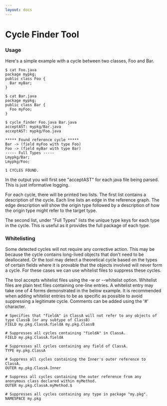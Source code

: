 ```yaml
---
layout: docs
---
```


# Cycle Finder Tool

### Usage

Here's a simple example with a cycle between two classes, Foo and Bar.

```
$ cat Foo.java
package mypkg;
public class Foo {
  Bar myBar;
}

$ cat Bar.java
package mypkg;
public class Bar {
  Foo myFoo;
}

$ cycle_finder Foo.java Bar.java
acceptAST: mypkg/Bar.java
acceptAST: mypkg/Foo.java

***** Found reference cycle *****
Bar -> (field myFoo with type Foo)
Foo -> (field myBar with type Bar)
----- Full Types -----
Lmypkg/Bar;
Lmypkg/Foo;

1 CYCLES FOUND.
````

In the output you will first see "acceptAST" for each java file being parsed. This is just informative logging.

For each cycle, there will be printed two lists. The first list contains a description of the cycle. Each line lists an edge in the reference graph. The edge description will show the origin type followed by a description of how the origin type might refer to the target type.

The second list, under "Full Types" lists the unique type keys for each type in the cycle. This is useful as it provides the full package of each type.

### Whitelisting

Some detected cycles will not require any corrective action. This may be because the cycle contains long-lived objects that don't need to be deallocated. Or the tool may detect a theoretical cycle based on the types of certain fields where it is provable that the objects involved will never form a cycle. For these cases we can use whitelist files to suppress these cycles.

The tool accepts whitelist files using the -w or --whitelist option. Whitelist files are plain text files containing one-line entries. A whitelist entry may take one of 4 forms demonstrated in the below example. It is recommended when adding whitelist entries to be as specific as possible to avoid suppressing a legitimate cycle. Comments can be added using the '#' character.

````
# Specifies that "fieldA" in ClassA will not refer to any objects of type ClassB (or any subtype of ClassB)
FIELD my.pkg.ClassA.fieldA my.pkg.ClassB

# Suppresses all cycles containing "fieldA" in ClassA.
FIELD my.pkg.ClassA.fieldA

# Suppresses all cycles containing any field of ClassA.
TYPE my.pkg.ClassA

# Suppress all cycles containing the Inner's outer reference to ClassA.
OUTER my.pkg.ClassA.Inner

# Suppress all cycles containing the outer reference from any anonymous class declared within myMethod.
OUTER my.pkg.ClassA.myMethod.$

# Suppresses all cycles containing any type in package "my.pkg".
NAMESPACE my.pkg
````
